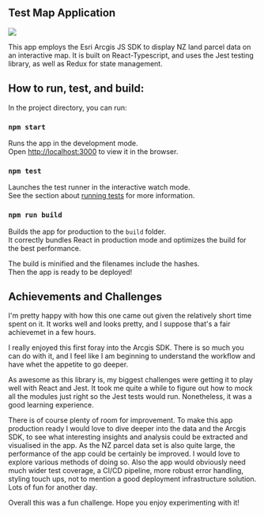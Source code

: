 ## Test Map Application

<img src="./public/Screen Shot 2023-10-23 at 11.32.06 PM.png">

This app employs the Esri Arcgis JS SDK to display NZ land parcel data on an interactive map. It is built on React-Typescript, and uses the Jest testing library, as well as Redux for state management.

## How to run, test, and build:

In the project directory, you can run:

### `npm start`

Runs the app in the development mode.\
Open [http://localhost:3000](http://localhost:3000) to view it in the browser.

### `npm test`

Launches the test runner in the interactive watch mode.\
See the section about [running tests](https://facebook.github.io/create-react-app/docs/running-tests) for more information.

### `npm run build`

Builds the app for production to the `build` folder.\
It correctly bundles React in production mode and optimizes the build for the best performance.

The build is minified and the filenames include the hashes.\
Then the app is ready to be deployed!

## Achievements and Challenges
I'm pretty happy with how this one came out given the relatively short time spent on it. It works well and looks pretty, and I suppose that's a fair achievemet in a few hours. 

I really enjoyed this first foray into the Arcgis SDK. There is so much you can do with it, and I feel like I am beginning to understand the workflow and have whet the appetite to go deeper.

As awesome as this library is, my biggest challenges were getting it to play well with React and Jest. It took me quite a while to figure out how to mock all the modules just right so the Jest tests would run. Nonetheless, it was a good learning experience. 

There is of course plenty of room for improvement. To make this app production ready I would love to dive deeper into the data and the Arcgis SDK, to see what interesting insights and analysis could be extracted and visualised in the app. As the NZ parcel data set is also quite large, the performance of the app could be certainly be improved. I would love to explore various methods of doing so. Also the app would obviously need much wider test coverage, a CI/CD pipeline, more robust error handling, styling touch ups, not to mention a good deployment infrastructure solution. Lots of fun for another day.    

Overall this was a fun challenge. Hope you enjoy experimenting with it!
